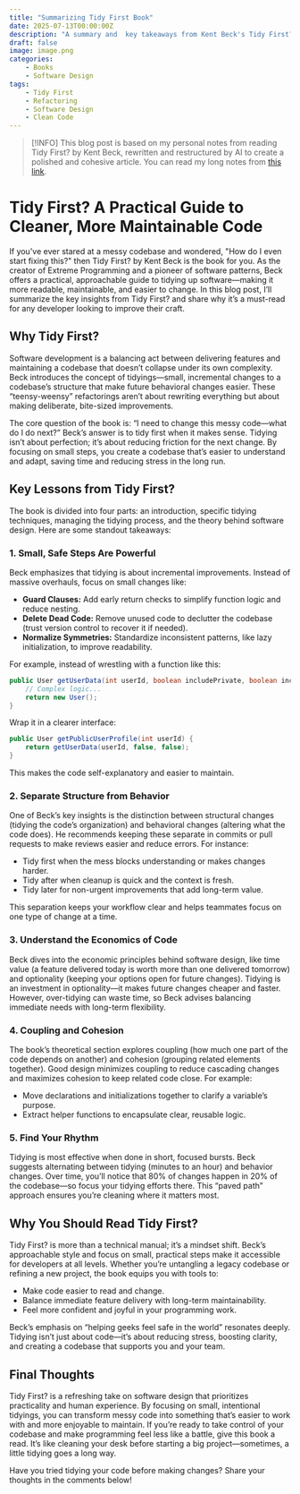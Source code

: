 ```yaml
---
title: "Summarizing Tidy First Book"
date: 2025-07-13T00:00:00Z
description: "A summary and  key takeaways from Kent Beck's Tidy First? for cleaner, more maintainable code."
draft: false
image: image.png
categories:
    - Books
    - Software Design
tags:
    - Tidy First
    - Refactoring
    - Software Design
    - Clean Code
---
```



> [!INFO]
> This blog post is based on my personal notes from reading Tidy First? by Kent Beck, rewritten and restructured by AI to create a polished and cohesive article. You can read my long notes from [this link](https://believed-fir-c10.notion.site/Tidy-First-1c98e50f89898009a234f4c4a79a644c?pvs=73).

# Tidy First? A Practical Guide to Cleaner, More Maintainable Code

If you've ever stared at a messy codebase and wondered, "How do I even start fixing this?" then Tidy First? by Kent Beck is the book for you. As the creator of Extreme Programming and a pioneer of software patterns, Beck offers a practical, approachable guide to tidying up software—making it more readable, maintainable, and easier to change. In this blog post, I’ll summarize the key insights from Tidy First? and share why it’s a must-read for any developer looking to improve their craft.

## Why Tidy First?

Software development is a balancing act between delivering features and maintaining a codebase that doesn’t collapse under its own complexity. Beck introduces the concept of tidyings—small, incremental changes to a codebase’s structure that make future behavioral changes easier. These “teensy-weensy” refactorings aren’t about rewriting everything but about making deliberate, bite-sized improvements.

The core question of the book is: “I need to change this messy code—what do I do next?” Beck’s answer is to tidy first when it makes sense. Tidying isn’t about perfection; it’s about reducing friction for the next change. By focusing on small steps, you create a codebase that’s easier to understand and adapt, saving time and reducing stress in the long run.

## Key Lessons from Tidy First?

The book is divided into four parts: an introduction, specific tidying techniques, managing the tidying process, and the theory behind software design. Here are some standout takeaways:

### 1. Small, Safe Steps Are Powerful

Beck emphasizes that tidying is about incremental improvements. Instead of massive overhauls, focus on small changes like:

- **Guard Clauses:** Add early return checks to simplify function logic and reduce nesting.
- **Delete Dead Code:** Remove unused code to declutter the codebase (trust version control to recover it if needed).
- **Normalize Symmetries:** Standardize inconsistent patterns, like lazy initialization, to improve readability.

For example, instead of wrestling with a function like this:

```java
public User getUserData(int userId, boolean includePrivate, boolean includeSettings) {
    // Complex logic...
    return new User();
}
```

Wrap it in a clearer interface:

```java
public User getPublicUserProfile(int userId) {
    return getUserData(userId, false, false);
}
```

This makes the code self-explanatory and easier to maintain.

### 2. Separate Structure from Behavior

One of Beck’s key insights is the distinction between structural changes (tidying the code’s organization) and behavioral changes (altering what the code does). He recommends keeping these separate in commits or pull requests to make reviews easier and reduce errors. For instance:

- Tidy first when the mess blocks understanding or makes changes harder.
- Tidy after when cleanup is quick and the context is fresh.
- Tidy later for non-urgent improvements that add long-term value.

This separation keeps your workflow clear and helps teammates focus on one type of change at a time.

### 3. Understand the Economics of Code

Beck dives into the economic principles behind software design, like time value (a feature delivered today is worth more than one delivered tomorrow) and optionality (keeping your options open for future changes). Tidying is an investment in optionality—it makes future changes cheaper and faster. However, over-tidying can waste time, so Beck advises balancing immediate needs with long-term flexibility.

### 4. Coupling and Cohesion

The book’s theoretical section explores coupling (how much one part of the code depends on another) and cohesion (grouping related elements together). Good design minimizes coupling to reduce cascading changes and maximizes cohesion to keep related code close. For example:

- Move declarations and initializations together to clarify a variable’s purpose.
- Extract helper functions to encapsulate clear, reusable logic.

### 5. Find Your Rhythm

Tidying is most effective when done in short, focused bursts. Beck suggests alternating between tidying (minutes to an hour) and behavior changes. Over time, you’ll notice that 80% of changes happen in 20% of the codebase—so focus your tidying efforts there. This “paved path” approach ensures you’re cleaning where it matters most.

## Why You Should Read Tidy First?

Tidy First? is more than a technical manual; it’s a mindset shift. Beck’s approachable style and focus on small, practical steps make it accessible for developers at all levels. Whether you’re untangling a legacy codebase or refining a new project, the book equips you with tools to:

- Make code easier to read and change.
- Balance immediate feature delivery with long-term maintainability.
- Feel more confident and joyful in your programming work.

Beck’s emphasis on “helping geeks feel safe in the world” resonates deeply. Tidying isn’t just about code—it’s about reducing stress, boosting clarity, and creating a codebase that supports you and your team.

## Final Thoughts

Tidy First? is a refreshing take on software design that prioritizes practicality and human experience. By focusing on small, intentional tidyings, you can transform messy code into something that’s easier to work with and more enjoyable to maintain. If you’re ready to take control of your codebase and make programming feel less like a battle, give this book a read. It’s like cleaning your desk before starting a big project—sometimes, a little tidying goes a long way.

Have you tried tidying your code before making changes? Share your thoughts in the comments below!
